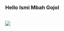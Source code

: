 ### Hello Ismi Mbah Gojol


<a href="https://github.com/anuraghazra/github-readme-stats">\
  <img align="center" src="https://github-readme-stats.vercel.app/api?username=knalbdev&show_icons=true&theme=dark" />\
</a>
